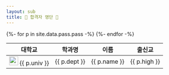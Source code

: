 ```yaml
---
layout: sub
title: 🎊 합격자 명단 🎉
---
```


<table class="table table-condensed">
    <thead class="thead-dark">
        <tr>
            <th>대학교</th>
            <th>학과명</th>
            <th>이름</th>
            <th>출신교</th>
        </tr>
    </thead>
    <tbody>
        {%- for p in site.data.pass.pass -%}
            <tr>
                <td><img src="/assets/img/logo/{% include logo_func.html univ=p.univ %}" width="24px" height="24px" style="margin-right:4px"/>{{ p.univ }}</td>
                <td>{{ p.dept }}</td>
                <td>{{ p.name }}</td>
                <td>{{ p.high }}</td>
            </tr>
        {%- endfor -%}
    </tbody>

</table>
